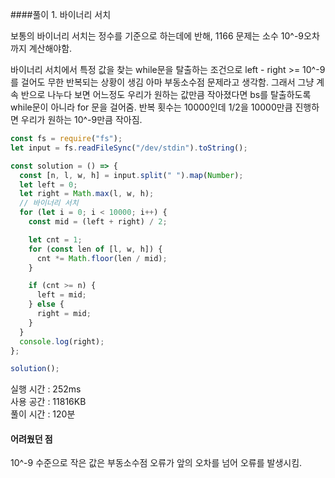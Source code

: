 ####풀이 1. 바이너리 서치

보통의 바이너리 서치는 정수를 기준으로 하는데에 반해, 1166 문제는 소수 10^-9오차 까지 계산해야함.

바이너리 서치에서 특정 값을 찾는 while문을 탈출하는 조건으로
left - right >= 10^-9를 걸어도 무한 반복되는 상황이 생김
아마 부동소수점 문제라고 생각함.
그래서 그냥 계속 반으로 나누다 보면 어느정도 우리가 원하는 값만큼 작아졌다면 bs를 탈출하도록
while문이 아니라 for 문을 걸어줌.
반복 횟수는 10000인데
1/2을 10000만큼 진행하면 우리가 원하는 10^-9만큼 작아짐.

```js
const fs = require("fs");
let input = fs.readFileSync("/dev/stdin").toString();

const solution = () => {
  const [n, l, w, h] = input.split(" ").map(Number);
  let left = 0;
  let right = Math.max(l, w, h);
  // 바이너리 서치
  for (let i = 0; i < 10000; i++) {
    const mid = (left + right) / 2;

    let cnt = 1;
    for (const len of [l, w, h]) {
      cnt *= Math.floor(len / mid);
    }

    if (cnt >= n) {
      left = mid;
    } else {
      right = mid;
    }
  }
  console.log(right);
};

solution();
```

실행 시간 : 252ms  
사용 공간 : 11816KB  
풀이 시간 : 120분

#### 어려웠던 점

10^-9 수준으로 작은 값은 부동소수점 오류가 앞의 오차를 넘어 오류를 발생시킴.
